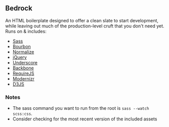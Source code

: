 ## Bedrock

An HTML boilerplate designed to offer a clean slate to start development, while leaving out much of the production-level cruft that you don't need yet. Runs on & includes:

- [Sass](http://sass-lang.com)
- [Bourbon](http://bourbon.io)
- [Normalize](http://necolas.github.io/normalize.css/)
- [jQuery](http://jquery.com)
- [Underscore](http://underscorejs.org)
- [Backbone](http://backbonejs.org)
- [RequireJS](http://requirejs.org)
- [Modernizr](http://modernizr.com)
- [D3JS](http://d3js.org)

### Notes  

- The sass command you want to run from the root is `sass --watch scss:css`.
- Consider checking for the most recent version of the included assets
